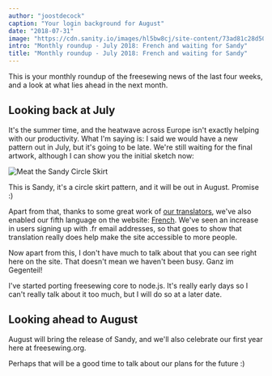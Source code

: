 ```yaml
---
author: "joostdecock"
caption: "Your login background for August"
date: "2018-07-31"
image: "https://cdn.sanity.io/images/hl5bw8cj/site-content/73ad81c28d5045aeaaebc1e182accac4f93f52eb-1920x1280.jpg"
intro: "Monthly roundup - July 2018: French and waiting for Sandy"
title: "Monthly roundup - July 2018: French and waiting for Sandy"
---
```


This is your monthly roundup of the freesewing news of the last four weeks, and a look at what lies ahead in the next month.

## Looking back at July

It's the summer time, and the heatwave across Europe isn't exactly helping with our productivity. What I'm saying is: I said we would have a new pattern out in July, but it's going to be late. We're still waiting for the final artwork, although I can show you the initial sketch now:

![Meat the Sandy Circle Skirt](https://posts.freesewing.org/uploads/schets_bb8fb5c30a.png)

This is Sandy, it's a circle skirt pattern, and it will be out in August. Promise :)

Apart from that, thanks to some great work of [our translators](/i18n/), we've also enabled our fifth language on the website: [French](/fr). We've seen an increase in users signing up with .fr email addresses, so that goes to show that translation really does help make the site accessible to more people.

Now apart from this, I don't have much to talk about that you can see right here on the site. That doesn't mean we haven't been busy. Ganz im Gegenteil!

I've started porting freesewing core to node.js. It's really early days so I can't really talk about it too much, but I will do so at a later date.

## Looking ahead to August

August will bring the release of Sandy, and we'll also celebrate our first year here at freesewing.org.

Perhaps that will be a good time to talk about our plans for the future :)


